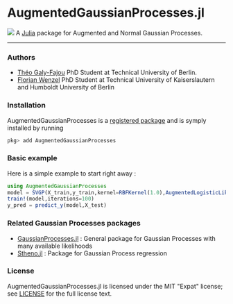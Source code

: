 # AugmentedGaussianProcesses.jl
[![](https://img.shields.io/badge/docs-stable-blue.svg)](https://theogf.github.io/AugmentedGaussianProcesses.jl/stable)
A [Julia](http://julialang.org) package for Augmented and Normal Gaussian Processes.

---

### Authors
- [Théo Galy-Fajou](https://theogf.github.io) PhD Student at Technical University of Berlin.
- [Florian Wenzel](http://www.florian-wenzel.de) PhD Student at Technical University of Kaiserslautern and Humboldt University of Berlin

### Installation

AugmentedGaussianProcesses is a [registered package](http://pkg.julialang.org) and is symply installed by running
```julia
pkg> add AugmentedGaussianProcesses
```

### Basic example

Here is a simple example to start right away :
```julia
using AugmentedGaussianProcesses
model = SVGP(X_train,y_train,kernel=RBFKernel(1.0),AugmentedLogisticLikelihood(),AnalyticInference(),m=50)
train!(model,iterations=100)
y_pred = predict_y(model,X_test)
```

### Related Gaussian Processes packages

- [GaussianProcesses.jl](https://github.com/STOR-i/GaussianProcesses.jl) : General package for Gaussian Processes with many available likelihoods
- [Stheno.jl](https://github.com/willtebbutt/Stheno.jl) : Package for Gaussian Process regression

### License
AugmentedGaussianProcesses.jl is licensed under the MIT "Expat" license; see
[LICENSE](https://github.com/theogf/AugmentedGaussianProcesses.jl/LICENSE.md) for
the full license text.
